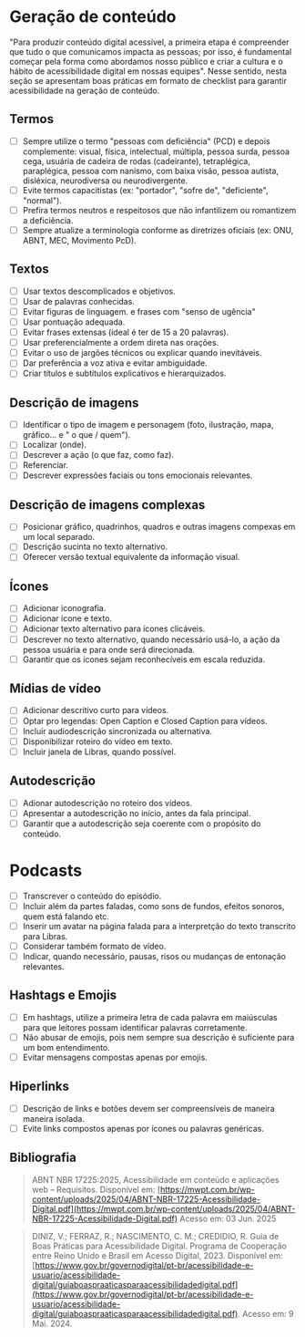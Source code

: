 # Geração de conteúdo

"Para produzir conteúdo digital acessível, a primeira etapa é compreender que tudo o que comunicamos impacta as pessoas; por isso, é fundamental começar pela forma como abordamos nosso público e criar a cultura e o hábito de acessibilidade digital em nossas equipes". Nesse sentido, nesta seção se apresentam boas práticas em formato de checklist para garantir acessibilidade na geração de conteúdo.

## Termos
- [ ] Sempre utilize o termo "pessoas com deficiência" (PCD) e depois complemente: visual, física, intelectual, múltipla, pessoa  surda, pessoa cega, usuária de cadeira de rodas (cadeirante), tetraplégica, paraplégica, pessoa com nanismo, com baixa visão, pessoa autista, disléxica, neurodiversa ou neurodivergente.
- [ ] Evite termos capacitistas (ex: "portador", "sofre de", "deficiente", "normal").
- [ ] Prefira termos neutros e respeitosos que não infantilizem ou romantizem a deficiência.
- [ ] Sempre atualize a terminologia conforme as diretrizes oficiais (ex: ONU, ABNT, MEC, Movimento PcD).

## Textos
- [ ] Usar textos descomplicados e objetivos. 
- [ ] Usar de palavras conhecidas. 
- [ ] Evitar figuras de linguagem. e frases com "senso de ugência" 
- [ ] Usar pontuação adequada. 
- [ ] Evitar frases extensas (ideal é ter de 15 a 20 palavras). 
- [ ] Usar preferencialmente a ordem direta nas orações.
- [ ] Evitar o uso de jargões técnicos ou explicar quando inevitáveis.
- [ ] Dar preferência a voz ativa e evitar ambiguidade.
- [ ] Criar títulos e subtítulos explicativos e hierarquizados. 

## Descrição de imagens
- [ ] Identificar o tipo de imagem e personagem (foto, ilustração, mapa, gráfico... e " o que / quem"). 
- [ ] Localizar (onde). 
- [ ] Descrever a ação (o que faz, como faz). 
- [ ] Referenciar.
- [ ] Descrever expressões faciais ou tons emocionais relevantes.

## Descrição de imagens complexas
- [ ] Posicionar gráfico, quadrinhos, quadros e outras imagens compexas em um local separado. 
- [ ] Descrição sucinta no texto alternativo.
- [ ] Oferecer versão textual equivalente da informação visual.

## Ícones
- [ ] Adicionar iconografia. 
- [ ] Adicionar ícone e texto. 
- [ ] Adicionar texto alternativo para ícones clicáveis. 
- [ ] Descrever no texto alternativo, quando necessário usá-lo, a ação da pessoa usuária e para onde será direcionada.
- [ ] Garantir que os ícones sejam reconhecíveis em escala reduzida.

## Mídias de vídeo
- [ ] Adicionar descritivo curto para vídeos. 
- [ ] Optar pro legendas: Open Caption e Closed Caption para vídeos.
- [ ] Incluir audiodescrição sincronizada ou alternativa.
- [ ] Disponibilizar roteiro do vídeo em texto.
- [ ] Incluir janela de Libras, quando possível.

## Autodescrição
- [ ] Adionar autodescrição no roteiro dos vídeos.
- [ ] Apresentar a autodescrição no início, antes da fala principal.
- [ ] Garantir que a autodescrição seja coerente com o propósito do conteúdo.

# Podcasts
- [ ] Transcrever o conteúdo do episódio. 
- [ ] Incluir além da partes faladas, como sons de fundos, efeitos sonoros, quem está falando etc. 
- [ ] Inserir um avatar na página falada para a interpretção do texto transcrito para Libras. 
- [ ] Considerar também formato de vídeo.
- [ ] Indicar, quando necessário, pausas, risos ou mudanças de entonação relevantes.

## Hashtags e Emojis
- [ ] Em hashtags, utilize a primeira letra de cada palavra em maiúsculas para que leitores possam identificar palavras corretamente. 
- [ ] Não abusar de emojis, pois nem sempre sua descrição é suficiente para um bom entendimento.
- [ ] Evitar mensagens compostas apenas por emojis.

## Hiperlinks
- [ ] Descrição de links e botões devem ser compreensíveis de maneira maneira isolada.
- [ ] Evite links compostos apenas por ícones ou palavras genéricas.

## Bibliografia
> </a> ABNT NBR 17225:2025, Acessibilidade em conteúdo e aplicações web – Requisitos. Disponível em: [https://mwpt.com.br/wp-content/uploads/2025/04/ABNT-NBR-17225-Acessibilidade-Digital.pdf](https://mwpt.com.br/wp-content/uploads/2025/04/ABNT-NBR-17225-Acessibilidade-Digital.pdf) Acesso em: 03 Jun. 2025

> <a id="RP1" href="#TEC1"></a> DINIZ, V.; FERRAZ, R.; NASCIMENTO, C. M.; CREDIDIO, R. Guia de Boas Práticas para Acessibilidade Digital. Programa de Cooperação entre Reino Unido e Brasil em Acesso Digital, 2023. Disponível em: [https://www.gov.br/governodigital/pt-br/acessibilidade-e-usuario/acessibilidade-digital/guiaboaspraaticasparaacessibilidadedigital.pdf](https://www.gov.br/governodigital/pt-br/acessibilidade-e-usuario/acessibilidade-digital/guiaboaspraaticasparaacessibilidadedigital.pdf). Acesso em: 9 Mai. 2024.
